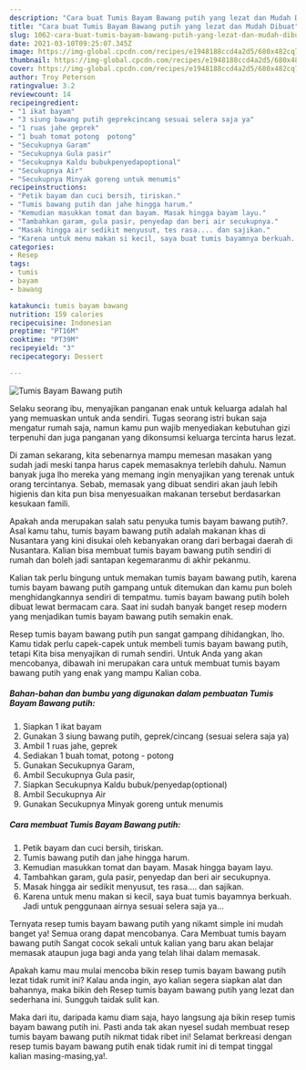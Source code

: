 ```yaml
---
description: "Cara buat Tumis Bayam Bawang putih yang lezat dan Mudah Dibuat"
title: "Cara buat Tumis Bayam Bawang putih yang lezat dan Mudah Dibuat"
slug: 1062-cara-buat-tumis-bayam-bawang-putih-yang-lezat-dan-mudah-dibuat
date: 2021-03-10T09:25:07.345Z
image: https://img-global.cpcdn.com/recipes/e1948188ccd4a2d5/680x482cq70/tumis-bayam-bawang-putih-foto-resep-utama.jpg
thumbnail: https://img-global.cpcdn.com/recipes/e1948188ccd4a2d5/680x482cq70/tumis-bayam-bawang-putih-foto-resep-utama.jpg
cover: https://img-global.cpcdn.com/recipes/e1948188ccd4a2d5/680x482cq70/tumis-bayam-bawang-putih-foto-resep-utama.jpg
author: Troy Peterson
ratingvalue: 3.2
reviewcount: 14
recipeingredient:
- "1 ikat bayam"
- "3 siung bawang putih geprekcincang sesuai selera saja ya"
- "1 ruas jahe geprek"
- "1 buah tomat potong  potong"
- "Secukupnya Garam"
- "Secukupnya Gula pasir"
- "Secukupnya Kaldu bubukpenyedapoptional"
- "Secukupnya Air"
- "Secukupnya Minyak goreng untuk menumis"
recipeinstructions:
- "Petik bayam dan cuci bersih, tiriskan."
- "Tumis bawang putih dan jahe hingga harum."
- "Kemudian masukkan tomat dan bayam. Masak hingga bayam layu."
- "Tambahkan garam, gula pasir, penyedap dan beri air secukupnya."
- "Masak hingga air sedikit menyusut, tes rasa.... dan sajikan."
- "Karena untuk menu makan si kecil, saya buat tumis bayamnya berkuah. Jadi untuk penggunaan airnya sesuai selera saja ya..."
categories:
- Resep
tags:
- tumis
- bayam
- bawang

katakunci: tumis bayam bawang 
nutrition: 159 calories
recipecuisine: Indonesian
preptime: "PT16M"
cooktime: "PT39M"
recipeyield: "3"
recipecategory: Dessert

---
```



![Tumis Bayam Bawang putih](https://img-global.cpcdn.com/recipes/e1948188ccd4a2d5/680x482cq70/tumis-bayam-bawang-putih-foto-resep-utama.jpg)

Selaku seorang ibu, menyajikan panganan enak untuk keluarga adalah hal yang memuaskan untuk anda sendiri. Tugas seorang istri bukan saja mengatur rumah saja, namun kamu pun wajib menyediakan kebutuhan gizi terpenuhi dan juga panganan yang dikonsumsi keluarga tercinta harus lezat.

Di zaman  sekarang, kita sebenarnya mampu memesan masakan yang sudah jadi meski tanpa harus capek memasaknya terlebih dahulu. Namun banyak juga lho mereka yang memang ingin menyajikan yang terenak untuk orang tercintanya. Sebab, memasak yang dibuat sendiri akan jauh lebih higienis dan kita pun bisa menyesuaikan makanan tersebut berdasarkan kesukaan famili. 



Apakah anda merupakan salah satu penyuka tumis bayam bawang putih?. Asal kamu tahu, tumis bayam bawang putih adalah makanan khas di Nusantara yang kini disukai oleh kebanyakan orang dari berbagai daerah di Nusantara. Kalian bisa membuat tumis bayam bawang putih sendiri di rumah dan boleh jadi santapan kegemaranmu di akhir pekanmu.

Kalian tak perlu bingung untuk memakan tumis bayam bawang putih, karena tumis bayam bawang putih gampang untuk ditemukan dan kamu pun boleh menghidangkannya sendiri di tempatmu. tumis bayam bawang putih boleh dibuat lewat bermacam cara. Saat ini sudah banyak banget resep modern yang menjadikan tumis bayam bawang putih semakin enak.

Resep tumis bayam bawang putih pun sangat gampang dihidangkan, lho. Kamu tidak perlu capek-capek untuk membeli tumis bayam bawang putih, tetapi Kita bisa menyajikan di rumah sendiri. Untuk Anda yang akan mencobanya, dibawah ini merupakan cara untuk membuat tumis bayam bawang putih yang enak yang mampu Kalian coba.

<!--inarticleads1-->

##### Bahan-bahan dan bumbu yang digunakan dalam pembuatan Tumis Bayam Bawang putih:

1. Siapkan 1 ikat bayam
1. Gunakan 3 siung bawang putih, geprek/cincang (sesuai selera saja ya)
1. Ambil 1 ruas jahe, geprek
1. Sediakan 1 buah tomat, potong - potong
1. Gunakan Secukupnya Garam,
1. Ambil Secukupnya Gula pasir,
1. Siapkan Secukupnya Kaldu bubuk/penyedap(optional)
1. Ambil Secukupnya Air
1. Gunakan Secukupnya Minyak goreng untuk menumis




<!--inarticleads2-->

##### Cara membuat Tumis Bayam Bawang putih:

1. Petik bayam dan cuci bersih, tiriskan.
1. Tumis bawang putih dan jahe hingga harum.
1. Kemudian masukkan tomat dan bayam. Masak hingga bayam layu.
1. Tambahkan garam, gula pasir, penyedap dan beri air secukupnya.
1. Masak hingga air sedikit menyusut, tes rasa.... dan sajikan.
1. Karena untuk menu makan si kecil, saya buat tumis bayamnya berkuah. Jadi untuk penggunaan airnya sesuai selera saja ya...




Ternyata resep tumis bayam bawang putih yang nikamt simple ini mudah banget ya! Semua orang dapat mencobanya. Cara Membuat tumis bayam bawang putih Sangat cocok sekali untuk kalian yang baru akan belajar memasak ataupun juga bagi anda yang telah lihai dalam memasak.

Apakah kamu mau mulai mencoba bikin resep tumis bayam bawang putih lezat tidak rumit ini? Kalau anda ingin, ayo kalian segera siapkan alat dan bahannya, maka bikin deh Resep tumis bayam bawang putih yang lezat dan sederhana ini. Sungguh taidak sulit kan. 

Maka dari itu, daripada kamu diam saja, hayo langsung aja bikin resep tumis bayam bawang putih ini. Pasti anda tak akan nyesel sudah membuat resep tumis bayam bawang putih nikmat tidak ribet ini! Selamat berkreasi dengan resep tumis bayam bawang putih enak tidak rumit ini di tempat tinggal kalian masing-masing,ya!.

